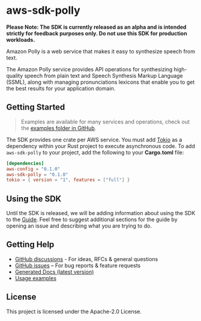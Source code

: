 # aws-sdk-polly

**Please Note: The SDK is currently released as an alpha and is intended strictly for
feedback purposes only. Do not use this SDK for production workloads.**

Amazon Polly is a web service that makes it easy to synthesize speech from text.

The Amazon Polly service provides API operations for synthesizing high-quality speech from plain text and Speech Synthesis Markup Language (SSML), along with managing pronunciations lexicons that enable you to get the best results for your application domain.

## Getting Started

> Examples are available for many services and operations, check out the
> [examples folder in GitHub](https://github.com/awslabs/aws-sdk-rust/tree/main/examples).

The SDK provides one crate per AWS service. You must add [Tokio](https://crates.io/crates/tokio)
as a dependency within your Rust project to execute asynchronous code. To add `aws-sdk-polly` to
your project, add the following to your **Cargo.toml** file:

```toml
[dependencies]
aws-config = "0.1.0"
aws-sdk-polly = "0.1.0"
tokio = { version = "1", features = ["full"] }
```

## Using the SDK

Until the SDK is released, we will be adding information about using the SDK to the
[Guide](https://github.com/awslabs/aws-sdk-rust/blob/main/Guide.md). Feel free to suggest
additional sections for the guide by opening an issue and describing what you are trying to do.

## Getting Help

* [GitHub discussions](https://github.com/awslabs/aws-sdk-rust/discussions) - For ideas, RFCs & general questions
* [GitHub issues](https://github.com/awslabs/aws-sdk-rust/issues/new/choose) – For bug reports & feature requests
* [Generated Docs (latest version)](https://awslabs.github.io/aws-sdk-rust/)
* [Usage examples](https://github.com/awslabs/aws-sdk-rust/tree/main/examples)

## License

This project is licensed under the Apache-2.0 License.

